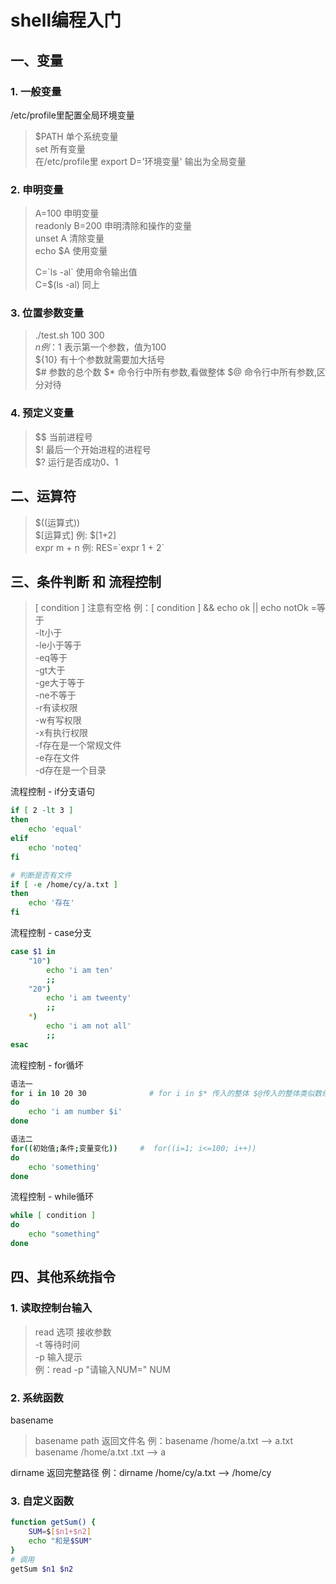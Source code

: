 # shell编程入门

## 一、变量

### 1. 一般变量

/etc/profile里配置全局环境变量

> $PATH 单个系统变量  
> set 所有变量  
> 在/etc/profile里 export D='环境变量' 输出为全局变量

### 2. 申明变量

> A=100 申明变量  
> readonly B=200 申明清除和操作的变量  
> unset A 清除变量  
> echo $A 使用变量
>
> C=\`ls -al\` 使用命令输出值  
> C=$\(ls -al\) 同上

### 3. 位置参数变量

> ./test.sh 100 300  
> $n 例：$1 表示第一个参数，值为100  
> ${10} 有十个参数就需要加大括号  
> $\# 参数的总个数 $\* 命令行中所有参数,看做整体 $@ 命令行中所有参数,区分对待

### 4. 预定义变量

> $$ 当前进程号  
> $! 最后一个开始进程的进程号  
> $? 运行是否成功0、1

## 二、运算符

> $\(\(运算式\)\)  
> $\[运算式\] 例: $\[1+2\]  
> expr m + n 例: RES=\`expr 1 + 2\`

## 三、条件判断 和 流程控制

> \[ condition \] 注意有空格 例：\[ condition \] && echo ok \|\| echo notOk =等于  
> -lt小于  
> -le小于等于  
> -eq等于  
> -gt大于  
> -ge大于等于  
> -ne不等于  
> -r有读权限  
> -w有写权限  
> -x有执行权限  
> -f存在是一个常规文件  
> -e存在文件  
> -d存在是一个目录

流程控制 - if分支语句

```bash
if [ 2 -lt 3 ]
then
    echo 'equal'
elif
    echo 'noteq'
fi

# 判断是否有文件
if [ -e /home/cy/a.txt ]
then
    echo '存在'
fi
```

流程控制 - case分支

```bash
case $1 in
    "10")
        echo 'i am ten'
        ;;
    "20")
        echo 'i am tweenty'
        ;;
    *)
        echo 'i am not all'
        ;;
esac
```

流程控制 - for循坏

```bash
语法一
for i in 10 20 30              # for i in $* 传入的整体 $@传入的整体类似数组
do
    echo 'i am number $i'
done

语法二
for((初始值;条件;变量变化))     #  for((i=1; i<=100; i++))
do
    echo 'something'
done
```

流程控制 - while循环

```bash
while [ condition ]
do
    echo "something"
done
```

## 四、其他系统指令

### 1. 读取控制台输入

> read 选项 接收参数  
> -t 等待时间  
> -p 输入提示  
> 例：read -p "请输入NUM=" NUM

### 2. 系统函数

basename

> basename path 返回文件名 例：basename /home/a.txt --&gt; a.txt basename /home/a.txt .txt --&gt; a

dirname 返回完整路径 例：dirname /home/cy/a.txt --&gt; /home/cy

### 3. 自定义函数

```bash
function getSum() {
    SUM=$[$n1+$n2]
    echo "和是$SUM"
}
# 调用
getSum $n1 $n2
```

